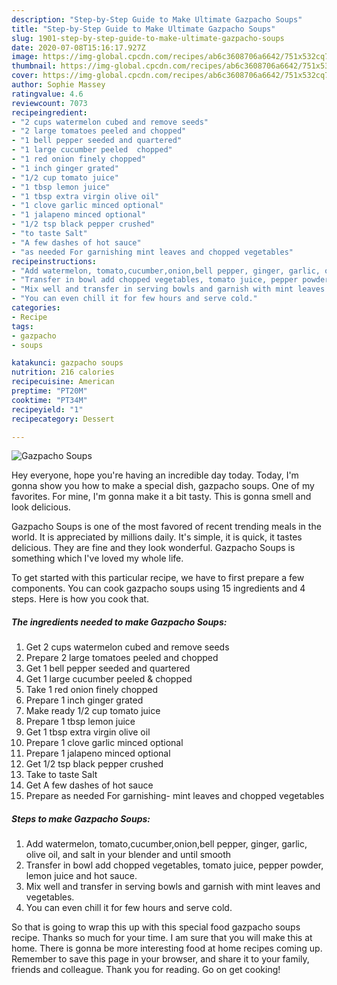 ```yaml
---
description: "Step-by-Step Guide to Make Ultimate Gazpacho Soups"
title: "Step-by-Step Guide to Make Ultimate Gazpacho Soups"
slug: 1901-step-by-step-guide-to-make-ultimate-gazpacho-soups
date: 2020-07-08T15:16:17.927Z
image: https://img-global.cpcdn.com/recipes/ab6c3608706a6642/751x532cq70/gazpacho-soups-recipe-main-photo.jpg
thumbnail: https://img-global.cpcdn.com/recipes/ab6c3608706a6642/751x532cq70/gazpacho-soups-recipe-main-photo.jpg
cover: https://img-global.cpcdn.com/recipes/ab6c3608706a6642/751x532cq70/gazpacho-soups-recipe-main-photo.jpg
author: Sophie Massey
ratingvalue: 4.6
reviewcount: 7073
recipeingredient:
- "2 cups watermelon cubed and remove seeds"
- "2 large tomatoes peeled and chopped"
- "1 bell pepper seeded and quartered"
- "1 large cucumber peeled  chopped"
- "1 red onion finely chopped"
- "1 inch ginger grated"
- "1/2 cup tomato juice"
- "1 tbsp lemon juice"
- "1 tbsp extra virgin olive oil"
- "1 clove garlic minced optional"
- "1 jalapeno minced optional"
- "1/2 tsp black pepper crushed"
- "to taste Salt"
- "A few dashes of hot sauce"
- "as needed For garnishing mint leaves and chopped vegetables"
recipeinstructions:
- "Add watermelon, tomato,cucumber,onion,bell pepper, ginger, garlic, olive oil, and salt in your blender and until smooth"
- "Transfer in bowl add chopped vegetables, tomato juice, pepper powder, lemon juice and hot sauce."
- "Mix well and transfer in serving bowls and garnish with mint leaves and vegetables."
- "You can even chill it for few hours and serve cold."
categories:
- Recipe
tags:
- gazpacho
- soups

katakunci: gazpacho soups 
nutrition: 216 calories
recipecuisine: American
preptime: "PT20M"
cooktime: "PT34M"
recipeyield: "1"
recipecategory: Dessert

---
```



![Gazpacho Soups](https://img-global.cpcdn.com/recipes/ab6c3608706a6642/751x532cq70/gazpacho-soups-recipe-main-photo.jpg)

Hey everyone, hope you're having an incredible day today. Today, I'm gonna show you how to make a special dish, gazpacho soups. One of my favorites. For mine, I'm gonna make it a bit tasty. This is gonna smell and look delicious.



Gazpacho Soups is one of the most favored of recent trending meals in the world. It is appreciated by millions daily. It's simple, it is quick, it tastes delicious. They are fine and they look wonderful. Gazpacho Soups is something which I've loved my whole life.


To get started with this particular recipe, we have to first prepare a few components. You can cook gazpacho soups using 15 ingredients and 4 steps. Here is how you cook that.

<!--inarticleads1-->

##### The ingredients needed to make Gazpacho Soups:

1. Get 2 cups watermelon cubed and remove seeds
1. Prepare 2 large tomatoes peeled and chopped
1. Get 1 bell pepper seeded and quartered
1. Get 1 large cucumber peeled &amp; chopped
1. Take 1 red onion finely chopped
1. Prepare 1 inch ginger grated
1. Make ready 1/2 cup tomato juice
1. Prepare 1 tbsp lemon juice
1. Get 1 tbsp extra virgin olive oil
1. Prepare 1 clove garlic minced optional
1. Prepare 1 jalapeno minced optional
1. Get 1/2 tsp black pepper crushed
1. Take to taste Salt
1. Get A few dashes of hot sauce
1. Prepare as needed For garnishing- mint leaves and chopped vegetables




<!--inarticleads2-->

##### Steps to make Gazpacho Soups:

1. Add watermelon, tomato,cucumber,onion,bell pepper, ginger, garlic, olive oil, and salt in your blender and until smooth
1. Transfer in bowl add chopped vegetables, tomato juice, pepper powder, lemon juice and hot sauce.
1. Mix well and transfer in serving bowls and garnish with mint leaves and vegetables.
1. You can even chill it for few hours and serve cold.




So that is going to wrap this up with this special food gazpacho soups recipe. Thanks so much for your time. I am sure that you will make this at home. There is gonna be more interesting food at home recipes coming up. Remember to save this page in your browser, and share it to your family, friends and colleague. Thank you for reading. Go on get cooking!
